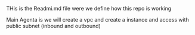 THis is the Readmi.md file were we define how this repo is working 

Main Agenta is we will create a vpc and create a instance and access with public subnet (inbound and outbound)

